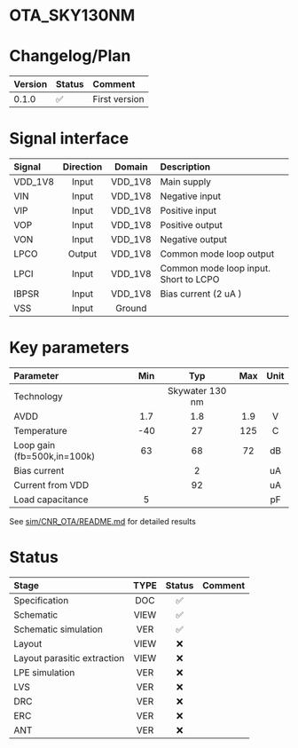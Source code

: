 # OTA_SKY130NM


# Changelog/Plan
| Version | Status | Comment|
| :-| :-| :-|
|0.1.0 | :white_check_mark: | First version |


# Signal interface
| Signal  | Direction | Domain  | Description                           |
|:--------|:---------:|:-------:|:--------------------------------------|
| VDD_1V8 | Input     | VDD_1V8 | Main supply                           |
| VIN     | Input     | VDD_1V8 | Negative input                        |
| VIP     | Input     | VDD_1V8 | Positive input                        |
| VOP     | Input     | VDD_1V8 | Positive output                       |
| VON     | Input     | VDD_1V8 | Negative output                       |
| LPCO    | Output    | VDD_1V8 | Common mode loop output               |
| LPCI    | Input     | VDD_1V8 | Common mode loop input. Short to LCPO |
| IBPSR   | Input     | VDD_1V8 | Bias current (2 uA )                  |
| VSS     | Input     | Ground  |                                       |


# Key parameters
| Parameter                   | Min | Typ             | Max | Unit |
|:----------------------------|:---:|:---------------:|:---:|:----:|
| Technology                  |     | Skywater 130 nm |     |      |
| AVDD                        | 1.7 | 1.8             | 1.9 | V    |
| Temperature                 | -40 | 27              | 125 | C    |
| Loop gain (fb=500k,in=100k) | 63  | 68              | 72  | dB   |
| Bias current                |     | 2               |     | uA   |
| Current from VDD            |     | 92              |     | uA   |
| Load capacitance            | 5   |                 |     | pF   |

See [sim/CNR_OTA/README.md](sim/CNR_OTA/README.md) for detailed results

# Status

| Stage                       | TYPE | Status | Comment                        |
| :---                        | :-:  | :---:  | :--:                           |
| Specification               | DOC  | :white_check_mark:    |                                |
| Schematic                   | VIEW | :white_check_mark:    |                                |
| Schematic simulation        | VER  | :white_check_mark:    |                                |
| Layout                      | VIEW | :x:    |                                |
| Layout parasitic extraction | VIEW | :x:    |                                |
| LPE simulation              | VER  | :x:    |                                |
| LVS                         | VER  | :x:    |                                |
| DRC                         | VER  | :x:    |                                |
| ERC                         | VER  | :x:    |                                |
| ANT                         | VER  | :x:    |                                |
